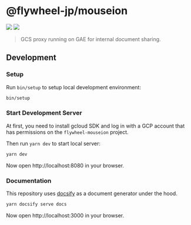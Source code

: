 
# @flywheel-jp/mouseion

![](https://github.com/flywheel-jp/mouseion/workflows/Deploy%20and%20upload/badge.svg) ![](https://github.com/flywheel-jp/mouseion/workflows/Test/badge.svg)

> GCS proxy running on GAE for internal document sharing.

## Development

### Setup

Run `bin/setup` to setup local development environment:

```bash
bin/setup
```

### Start Development Server

At first, you need to install gcloud SDK and log in with a GCP account that has permissions on the `flywheel-mouseion` project.

Then run `yarn dev` to start local server:

```bash
yarn dev
```

Now open http://localhost:8080 in your browser.

### Documentation

This repository uses [docsify](https://docsify.js.org/) as a document generator under the hood.

```bash
yarn docsify serve docs
```

Now open http://localhost:3000 in your browser.

